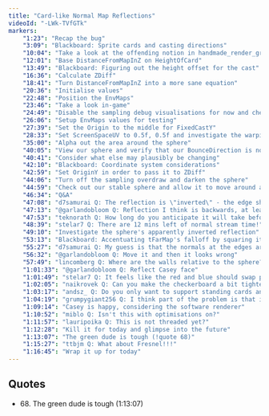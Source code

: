 ```yaml
---
title: "Card-like Normal Map Reflections"
videoId: "-LWk-TVfGTk"
markers:
    "1:23": "Recap the bug"
    "3:09": "Blackboard: Sprite cards and casting directions"
    "10:04": "Take a look at the offending notion in handmade_render_group.cpp"
    "12:01": "Base DistanceFromMapInZ on HeightOfCard"
    "13:49": "Blackboard: Figuring out the height offset for the cast"
    "16:36": "Calculate ZDiff"
    "18:41": "Turn DistanceFromMapInZ into a more sane equation"
    "20:36": "Initialise values"
    "22:48": "Position the EnvMaps"
    "23:46": "Take a look in-game"
    "24:49": "Disable the sampling debug visualisations for now and check out the reflections"
    "26:06": "Setup EnvMaps values for testing"
    "27:39": "Set the Origin to the middle for FixedCastY"
    "28:33": "Set ScreenSpaceUV to 0.5f, 0.5f and investigate the warping reflections"
    "35:00": "Alpha out the area around the sphere"
    "40:05": "View our sphere and verify that our BounceDirection is not changing"
    "40:41": "Consider what else may plausibly be changing"
    "42:10": "Blackboard: Coordinate system considerations"
    "42:59": "Set OriginY in order to pass it to ZDiff"
    "44:06": "Turn off the sampling overdraw and darken the sphere"
    "44:59": "Check out our stable sphere and allow it to move around again"
    "46:34": "Q&A"
    "47:08": "d7samurai Q: The reflection is \"inverted\" - the edge should be the center and vice versa"
    "47:13": "@garlandobloom Q: Reflection I think is backwards, at least vertically"
    "47:53": "teknorath Q: How long do you anticipate it will take before we get into more game-designey type topics rather than building up the engine?"
    "48:39": "stelar7 Q: There are 12 mins left of normal stream time!"
    "49:10": "Investigate the sphere's apparently inverted reflection"
    "53:13": "Blackboard: Accentuating tFarMap's falloff by squaring it"
    "55:27": "d7samurai Q: My guess is that the normals at the edges are now pointing \"straight up\" while the normals at the center are pointing \"sideways\""
    "56:32": "@garlandobloom Q: Move it and then it looks wrong"
    "57:49": "lincomberg Q: Where are the walls relative to the sphere? If it's above it as in out of the screen, then it's wrong"
    "1:01:33": "@garlandobloom Q: Reflect Casey face"
    "1:01:49": "stelar7 Q: It feels like the red and blue should swap places"
    "1:02:05": "naikrovek Q: Can you make the checkerboard a bit tighter? I think the problem, if any, will show up better if there are more color transitions"
    "1:03:17": "andsz_ Q: Do you only want to support standing cards and lying cards, or also any other angle?"
    "1:04:19": "grumpygiant256 Q: I think part of the problem is that it might not be 'sitting' on the floor properly"
    "1:09:14": "Casey is happy, considering the software renderer"
    "1:10:52": "miblo Q: Isn't this with optimisations on?"
    "1:11:57": "lauripoika Q: This is not threaded yet?"
    "1:12:28": "Kill it for today and glimpse into the future"
    "1:13:07": "The green dude is tough (!quote 68)"
    "1:15:27": "ttbjm Q: What about Fresnel!!!"
    "1:16:45": "Wrap it up for today"
---
```


## Quotes

* 68\. The green dude is tough (1:13:07)
